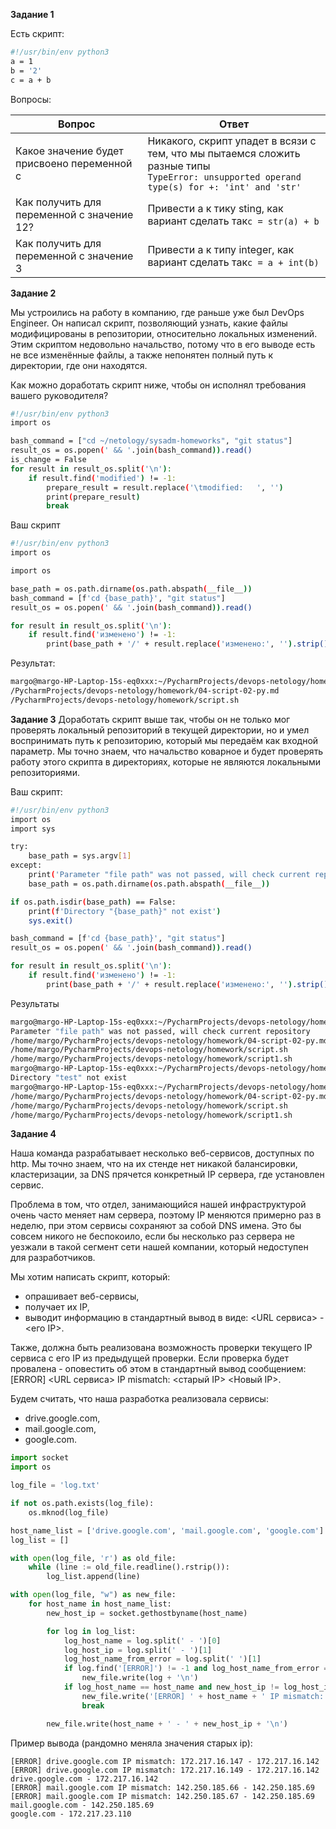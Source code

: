 **Задание 1**

Есть скрипт:

```bash
#!/usr/bin/env python3
a = 1
b = '2'
c = a + b
```

Вопросы:

| Вопрос                                            | Ответ                                                                                                                                              |                                                                                
|---------------------------------------------------|----------------------------------------------------------------------------------------------------------------------------------------------------|
| Какое значение будет присвоено переменной c       | Никакого, скрипт упадет в всязи с тем, что мы пытаемся сложить разные типы<br/>```TypeError: unsupported operand type(s) for +: 'int' and 'str'``` | 
| Как получить для переменной c значение 12?        | Привести а к тику sting, как вариант сделать так```c = str(a) + b```                                                                               |
| Как получить для переменной c значение 3          | Привести а к типу integer, как вариант сделать так```c = a + int(b)```                                                                                           | 

**Задание 2**

Мы устроились на работу в компанию, где раньше уже был DevOps Engineer. 
Он написал скрипт, позволяющий узнать, какие файлы модифицированы в репозитории, 
относительно локальных изменений. Этим скриптом недовольно начальство,
потому что в его выводе есть не все изменённые файлы, 
а также непонятен полный путь к директории, где они находятся.

Как можно доработать скрипт ниже, чтобы он исполнял требования вашего руководителя?

```bash
#!/usr/bin/env python3
import os

bash_command = ["cd ~/netology/sysadm-homeworks", "git status"]
result_os = os.popen(' && '.join(bash_command)).read()
is_change = False
for result in result_os.split('\n'):
    if result.find('modified') != -1:
        prepare_result = result.replace('\tmodified:   ', '')
        print(prepare_result)
        break
```

Ваш скрипт

```bash
#!/usr/bin/env python3
import os

import os

base_path = os.path.dirname(os.path.abspath(__file__))
bash_command = [f'cd {base_path}', "git status"]
result_os = os.popen(' && '.join(bash_command)).read()

for result in result_os.split('\n'):
    if result.find('изменено') != -1:
        print(base_path + '/' + result.replace('изменено:', '').strip())
```

Результат:

```bash
margo@margo-HP-Laptop-15s-eq0xxx:~/PycharmProjects/devops-netology/homework$ /usr/bin/env python3 /home/margo/PycharmProjects/devops-netology/homework/script.sh
/PycharmProjects/devops-netology/homework/04-script-02-py.md
/PycharmProjects/devops-netology/homework/script.sh
```

**Задание 3**
Доработать скрипт выше так, чтобы он не только мог проверять локальный репозиторий в текущей директории, 
но и умел воспринимать путь к репозиторию, который мы передаём как входной параметр. 
Мы точно знаем, что начальство коварное и будет проверять работу этого скрипта в директориях, 
которые не являются локальными репозиториями.

Ваш скрипт:
```bash
#!/usr/bin/env python3
import os
import sys

try:
    base_path = sys.argv[1]
except:
    print('Parameter "file path" was not passed, will check current repository')
    base_path = os.path.dirname(os.path.abspath(__file__))

if os.path.isdir(base_path) == False:
    print(f'Directory "{base_path}" not exist')
    sys.exit()

bash_command = [f'cd {base_path}', "git status"]
result_os = os.popen(' && '.join(bash_command)).read()

for result in result_os.split('\n'):
    if result.find('изменено') != -1:
        print(base_path + '/' + result.replace('изменено:', '').strip())
```

Результаты

```bash
margo@margo-HP-Laptop-15s-eq0xxx:~/PycharmProjects/devops-netology/homework$ /usr/bin/env python3 /home/margo/PycharmProjects/devops-netology/homework/script.sh
Parameter "file path" was not passed, will check current repository
/home/margo/PycharmProjects/devops-netology/homework/04-script-02-py.md
/home/margo/PycharmProjects/devops-netology/homework/script.sh
/home/margo/PycharmProjects/devops-netology/homework/script1.sh
margo@margo-HP-Laptop-15s-eq0xxx:~/PycharmProjects/devops-netology/homework$ /usr/bin/env python3 /home/margo/PycharmProjects/devops-netology/homework/script.sh test
Directory "test" not exist
margo@margo-HP-Laptop-15s-eq0xxx:~/PycharmProjects/devops-netology/homework$ /usr/bin/env python3 /home/margo/PycharmProjects/devops-netology/homework/script.sh /home/margo/PycharmProjects/devops-netology/homework
/home/margo/PycharmProjects/devops-netology/homework/04-script-02-py.md
/home/margo/PycharmProjects/devops-netology/homework/script.sh
/home/margo/PycharmProjects/devops-netology/homework/script1.sh
```

**Задание 4**

Наша команда разрабатывает несколько веб-сервисов, доступных по http. 
Мы точно знаем, что на их стенде нет никакой балансировки, кластеризации, за DNS прячется конкретный IP сервера, 
где установлен сервис.

Проблема в том, что отдел, занимающийся нашей инфраструктурой очень часто меняет нам сервера, 
поэтому IP меняются примерно раз в неделю, при этом сервисы сохраняют за собой DNS имена. 
Это бы совсем никого не беспокоило, если бы несколько раз сервера не уезжали в такой сегмент сети нашей компании, 
который недоступен для разработчиков.

Мы хотим написать скрипт, который:
- опрашивает веб-сервисы,
- получает их IP,
- выводит информацию в стандартный вывод в виде: <URL сервиса> - <его IP>.

Также, должна быть реализована возможность проверки текущего IP сервиса c его IP из предыдущей проверки. 
Если проверка будет провалена - оповестить об этом в стандартный вывод сообщением:
[ERROR] <URL сервиса> IP mismatch: <старый IP> <Новый IP>. 

Будем считать, что наша разработка реализовала сервисы: 
- drive.google.com, 
- mail.google.com, 
- google.com.

```python
import socket
import os

log_file = 'log.txt'

if not os.path.exists(log_file):
    os.mknod(log_file)

host_name_list = ['drive.google.com', 'mail.google.com', 'google.com']
log_list = []

with open(log_file, 'r') as old_file:
    while (line := old_file.readline().rstrip()):
        log_list.append(line)

with open(log_file, "w") as new_file:
    for host_name in host_name_list:
        new_host_ip = socket.gethostbyname(host_name)

        for log in log_list:
            log_host_name = log.split(' - ')[0]
            log_host_ip = log.split(' - ')[1]
            log_host_name_from_error = log.split(' ')[1]
            if log.find('[ERROR]') != -1 and log_host_name_from_error == host_name:
                new_file.write(log + '\n')
            if log_host_name == host_name and new_host_ip != log_host_ip:
                new_file.write('[ERROR] ' + host_name + ' IP mismatch: ' + log_host_ip + ' - ' + new_host_ip + '\n')
                break

        new_file.write(host_name + ' - ' + new_host_ip + '\n')

```

Пример вывода (рандомно меняла значения старых ip):

```text
[ERROR] drive.google.com IP mismatch: 172.217.16.147 - 172.217.16.142
[ERROR] drive.google.com IP mismatch: 172.217.16.149 - 172.217.16.142
drive.google.com - 172.217.16.142
[ERROR] mail.google.com IP mismatch: 142.250.185.66 - 142.250.185.69
[ERROR] mail.google.com IP mismatch: 142.250.185.67 - 142.250.185.69
mail.google.com - 142.250.185.69
google.com - 172.217.23.110
```